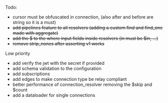 Todo:
- cursor must be obfuscated in connection, (also after and before are string so it is a must)
- ~~add pipelines feature to all resolvers (adding a custom find and find_one made with aggregate)~~
- ~~add the $ to the where input fields inside resolvers (in must be $in, ...)~~
- ~~remove strip_nones after asserting v1 works~~

Low priority
- add verify the jwt with the secret if provided
- add schema validation to the configuration
- add subscriptions
- add edges to make connection type be relay compliant 
- better performance of connection_resolver removing the $skip and $count
- add a dataloader for single connections
